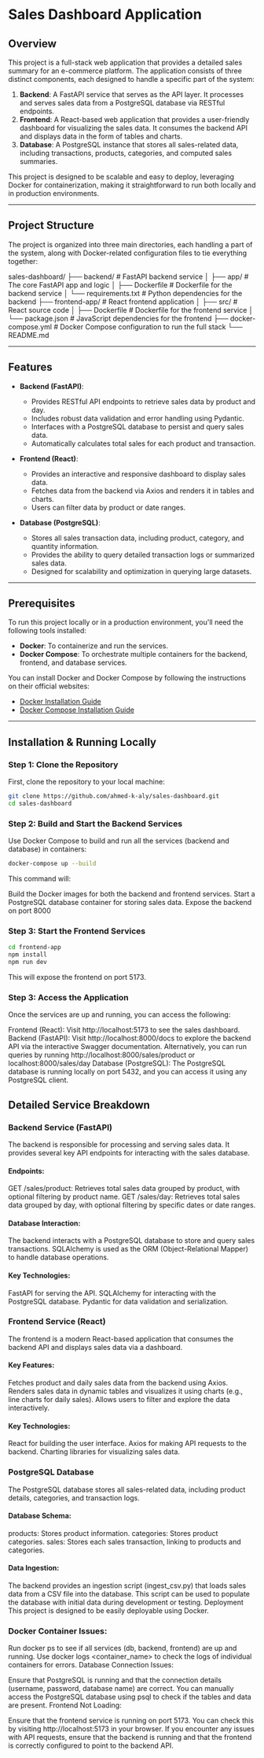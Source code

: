# Sales Dashboard Application

## Overview

This project is a full-stack web application that provides a detailed sales summary for an e-commerce platform. The application consists of three distinct components, each designed to handle a specific part of the system:

1. **Backend**: A FastAPI service that serves as the API layer. It processes and serves sales data from a PostgreSQL database via RESTful endpoints.
2. **Frontend**: A React-based web application that provides a user-friendly dashboard for visualizing the sales data. It consumes the backend API and displays data in the form of tables and charts.
3. **Database**: A PostgreSQL instance that stores all sales-related data, including transactions, products, categories, and computed sales summaries.

This project is designed to be scalable and easy to deploy, leveraging Docker for containerization, making it straightforward to run both locally and in production environments.

---

## Project Structure

The project is organized into three main directories, each handling a part of the system, along with Docker-related configuration files to tie everything together:

sales-dashboard/ ├── backend/ # FastAPI backend service │ ├── app/ # The core FastAPI app and logic │ ├── Dockerfile # Dockerfile for the backend service │ └── requirements.txt # Python dependencies for the backend ├── frontend-app/ # React frontend application │ ├── src/ # React source code │ ├── Dockerfile # Dockerfile for the frontend service │ └── package.json # JavaScript dependencies for the frontend ├── docker-compose.yml # Docker Compose configuration to run the full stack └── README.md

---

## Features

- **Backend (FastAPI)**: 
  - Provides RESTful API endpoints to retrieve sales data by product and day.
  - Includes robust data validation and error handling using Pydantic.
  - Interfaces with a PostgreSQL database to persist and query sales data.
  - Automatically calculates total sales for each product and transaction.
  
- **Frontend (React)**:
  - Provides an interactive and responsive dashboard to display sales data.
  - Fetches data from the backend via Axios and renders it in tables and charts.
  - Users can filter data by product or date ranges.

- **Database (PostgreSQL)**:
  - Stores all sales transaction data, including product, category, and quantity information.
  - Provides the ability to query detailed transaction logs or summarized sales data.
  - Designed for scalability and optimization in querying large datasets.

---

## Prerequisites

To run this project locally or in a production environment, you'll need the following tools installed:

- **Docker**: To containerize and run the services.
- **Docker Compose**: To orchestrate multiple containers for the backend, frontend, and database services.

You can install Docker and Docker Compose by following the instructions on their official websites:

- [Docker Installation Guide](https://docs.docker.com/get-docker/)
- [Docker Compose Installation Guide](https://docs.docker.com/compose/install/)

---

## Installation & Running Locally

### Step 1: Clone the Repository

First, clone the repository to your local machine:

```bash
git clone https://github.com/ahmed-k-aly/sales-dashboard.git
cd sales-dashboard
```

### Step 2: Build and Start the Backend Services
Use Docker Compose to build and run all the services (backend and database) in containers:

```bash
docker-compose up --build
```
This command will:

Build the Docker images for both the backend and frontend services.
Start a PostgreSQL database container for storing sales data.
Expose the backend on port 8000
### Step 3: Start the Frontend Services
```bash
cd frontend-app
npm install
npm run dev
```
This will expose the frontend on port 5173.
### Step 3: Access the Application
Once the services are up and running, you can access the following:

Frontend (React): Visit http://localhost:5173 to see the sales dashboard.
Backend (FastAPI): Visit http://localhost:8000/docs to explore the backend API via the interactive Swagger documentation. Alternatively, you can run queries by running http://localhost:8000/sales/product or localhost:8000/sales/day
Database (PostgreSQL): The PostgreSQL database is running locally on port 5432, and you can access it using any PostgreSQL client.
## Detailed Service Breakdown
### Backend Service (FastAPI)
The backend is responsible for processing and serving sales data. It provides several key API endpoints for interacting with the sales database.

#### Endpoints:

GET /sales/product: Retrieves total sales data grouped by product, with optional filtering by product name.
GET /sales/day: Retrieves total sales data grouped by day, with optional filtering by specific dates or date ranges.

#### Database Interaction:

The backend interacts with a PostgreSQL database to store and query sales transactions. SQLAlchemy is used as the ORM (Object-Relational Mapper) to handle database operations.

#### Key Technologies:

FastAPI for serving the API.
SQLAlchemy for interacting with the PostgreSQL database.
Pydantic for data validation and serialization.

### Frontend Service (React)
The frontend is a modern React-based application that consumes the backend API and displays sales data via a dashboard.

#### Key Features:

Fetches product and daily sales data from the backend using Axios.
Renders sales data in dynamic tables and visualizes it using charts (e.g., line charts for daily sales).
Allows users to filter and explore the data interactively.

#### Key Technologies:

React for building the user interface.
Axios for making API requests to the backend.
Charting libraries for visualizing sales data.

### PostgreSQL Database
The PostgreSQL database stores all sales-related data, including product details, categories, and transaction logs.

#### Database Schema:

products: Stores product information.
categories: Stores product categories.
sales: Stores each sales transaction, linking to products and categories.

#### Data Ingestion:

The backend provides an ingestion script (ingest_csv.py) that loads sales data from a CSV file into the database. This script can be used to populate the database with initial data during development or testing.
Deployment
This project is designed to be easily deployable using Docker. 

### Docker Container Issues:

Run docker ps to see if all services (db, backend, frontend) are up and running.
Use docker logs <container_name> to check the logs of individual containers for errors.
Database Connection Issues:

Ensure that PostgreSQL is running and that the connection details (username, password, database name) are correct.
You can manually access the PostgreSQL database using psql to check if the tables and data are present.
Frontend Not Loading:

Ensure that the frontend service is running on port 5173. You can check this by visiting http://localhost:5173 in your browser.
If you encounter any issues with API requests, ensure that the backend is running and that the frontend is correctly configured to point to the backend API.
